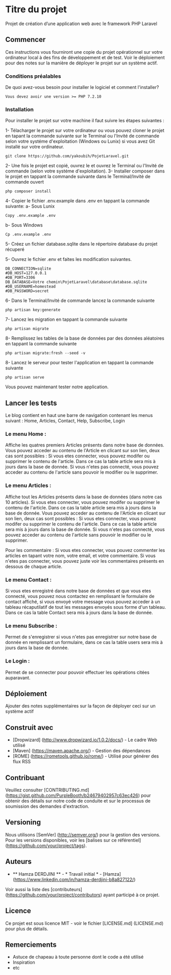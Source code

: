 # Titre du projet

Projet de création d’une application web avec le framework PHP Laravel

## Commencer

Ces instructions vous fourniront une copie du projet opérationnel sur votre ordinateur local à des fins de développement et de test. Voir le déploiement pour des notes sur la manière de déployer le projet sur un système actif.

### Conditions préalables

De quoi avez-vous besoin pour installer le logiciel et comment l'installer?

```
Vous devez avoir une version >= PHP 7.2.10
```

### Installation

Pour installer le projet sur votre machine il faut suivre les étapes suivantes : 

1- Télacharger le projet sur votre ordinateur ou vous pouvez cloner le projet en tapant la commande suivante sur le Terminal ou l'Invité de commande selon votre systéme d'exploitation (Windows ou Lunix) si vous avez Git installé sur votre ordinateur.

```
git clone https://github.com/yakoubih/PojetLaravel.git
```

2- Une fois le projet est copié, ouvrez le et ouvrez le Terminal ou l'Invité de commande (selon votre systéme d'exploitation).
3- Installer composer dans le projet en tappant la commande suivante dans le Terminal/Invité de commande ouvert

```
php composer install
```
4- Copier le fichier .env.example dans .env en tappant la commande suivante:
   a- Sous Lunix
```
Copy .env.example .env
```
   b- Sous Windows
```
Cp .env.example .env
```
5- Créez un fichier database.sqlite dans le répertoire database du projet récuperé

5- Ouvrez le fichier .env et faites les modification suivantes.
```
DB_CONNECTION=sqlite
#DB_HOST=127.0.0.1
#DB_PORT=3306
DB_DATABASE=Votre chemin\PojetLaravel\database\database.sqlite
#DB_USERNAME=homestead
#DB_PASSWORD=secret
```
6- Dans le Terminal/Invité de commande lancez la commande suivante 
```
php artisan key:generate
```
7- Lancez les migration en tappant la commande suivante 
```
php artisan migrate
```
8- Remplissez les tables de la base de données par des données aléatoires en tappant la commande suivante
```
php artisan migrate:fresh --seed -v
```
8- Lancez le serveur pour tester l'application en tappant la commande suivante
```
php artisan serve
```
Vous pouvez maintenant tester notre application.

## Lancer les tests

Le blog contient en haut une barre de navigation contenant les menus suivant : Home, Articles, Contact, Help, Subscribe, Login

### Le menu Home :

Affiche les quatres premiers Articles présents dans notre base de données. Vous pouvez acceder au contenu de l'Article en clicant sur 
son lien, deux cas sont possibles : 
Si vous etes connecter, vous pouvez modifer ou supprimer le contenu de l'article. Dans ce cas la table article sera mis à jours dans la base de donnée.
Si vous n'etes pas connecté, vous pouvez acceder au contenu de l'article sans pouvoir le modifier ou le supprimer.

### Le menu Articles : 

Affiche tout les Articles présents dans la base de données (dans notre cas 10 articles). 
Si vous etes connecter, vous pouvez modifer ou supprimer le contenu de l'article. Dans ce cas la table article sera mis à jours dans la base de donnée. Vous pouvez acceder au contenu de l'Article en clicant sur son lien, deux cas sont possibles : 
Si vous etes connecter, vous pouvez modifer ou supprimer le contenu de l'article. Dans ce cas la table article sera mis à jours dans la base de donnée.
Si vous n'etes pas connecté, vous pouvez acceder au contenu de l'article sans pouvoir le modifier ou le supprimer.

Pour les commentaire :
Si vous etes connecter, vous pouvez commenter les articles en tapant votre nom, votre email, et votre commentaire.
Si vous n'etes pas connecter, vous pouvez juste voir les commentaires présents en dessous de chaque article.

### Le menu Contact : 

Si vous etes enregistré dans notre base de données et que vous etes connecté, vous pouvez nous contactez en remplissant le formulaire de contact affiché, si vous envoyé votre message vous pouvez acceder à un tableau récaputilatif de tout les messages envoyés sous forme d'un tableau. Dans ce cas la table Contact sera mis à jours dans la base de donnée.

### Le menu Subscribe : 

Permet de s'enregistrer si vous n'etes pas enregistrer sur notre base de donnée en remplissant un formulaire, dans ce cas la table users sera mis à jours dans la base de donnée.

### Le Login : 

Permet de se connecter pour pouvoir effectuer les opérations citées auparavant.

## Déploiement

Ajouter des notes supplémentaires sur la façon de déployer ceci sur un système actif

## Construit avec

* [Dropwizard] (http://www.dropwizard.io/1.0.2/docs/) - Le cadre Web utilisé
* [Maven] (https://maven.apache.org/) - Gestion des dépendances
* [ROME] (https://rometools.github.io/rome/) - Utilisé pour générer des flux RSS

## Contribuant

Veuillez consulter [CONTRIBUTING.md] (https://gist.github.com/PurpleBooth/b24679402957c63ec426) pour obtenir des détails sur notre code de conduite et sur le processus de soumission des demandes d'extraction.

## Versioning

Nous utilisons [SemVer] (http://semver.org/) pour la gestion des versions. Pour les versions disponibles, voir les [balises sur ce référentiel] (https://github.com/your/project/tags).

## Auteurs

* ** Hamza DERDJINI ** - * Travail initial * - [Hamza] (https://www.linkedin.com/in/hamza-derdjini-b8a827122/)

Voir aussi la liste des [contributeurs] (https://github.com/your/project/contributors) ayant participé à ce projet.

## Licence

Ce projet est sous licence MIT - voir le fichier [LICENSE.md] (LICENSE.md) pour plus de détails.

## Remerciements

* Astuce de chapeau à toute personne dont le code a été utilisé
* Inspiration
* etc
